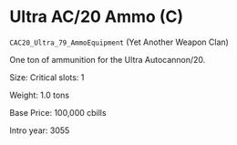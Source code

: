 # Ultra AC/20 Ammo (C)

`CAC20_Ultra_79_AmmoEquipment` (Yet Another Weapon Clan)

One ton of ammunition for the Ultra Autocannon/20.

Size: Critical slots: 1

Weight: 1.0 tons

Base Price: 100,000 cbills

Intro year: 3055

